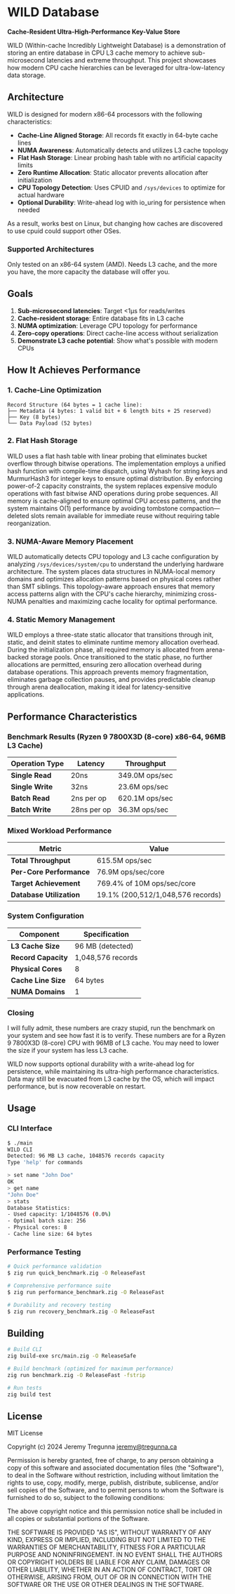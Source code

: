 # WILD Database

**Cache-Resident Ultra-High-Performance Key-Value Store**

WILD (Within-cache Incredibly Lightweight Database) is a demonstration of storing an entire database in CPU L3 cache memory to achieve sub-microsecond latencies and extreme throughput. This project showcases how modern CPU cache hierarchies can be leveraged for ultra-low-latency data storage.

## Architecture

WILD is designed for modern x86-64 processors with the following characteristics:

- **Cache-Line Aligned Storage**: All records fit exactly in 64-byte cache lines
- **NUMA Awareness**: Automatically detects and utilizes L3 cache topology
- **Flat Hash Storage**: Linear probing hash table with no artificial capacity limits
- **Zero Runtime Allocation**: Static allocator prevents allocation after initialization
- **CPU Topology Detection**: Uses CPUID and `/sys/devices` to optimize for actual hardware
- **Optional Durability**: Write-ahead log with io_uring for persistence when needed

As a result, works best on Linux, but changing how caches are discovered to use cpuid could support other OSes.

### Supported Architectures

Only tested on an x86-64 system (AMD). Needs L3 cache, and the more you have, the more capacity the database will offer you.

## Goals

1. **Sub-microsecond latencies**: Target <1μs for reads/writes
2. **Cache-resident storage**: Entire database fits in L3 cache
3. **NUMA optimization**: Leverage CPU topology for performance
4. **Zero-copy operations**: Direct cache-line access without serialization
5. **Demonstrate L3 cache potential**: Show what's possible with modern CPUs

## How It Achieves Performance

### 1. Cache-Line Optimization
```
Record Structure (64 bytes = 1 cache line):
├── Metadata (4 bytes: 1 valid bit + 6 length bits + 25 reserved)
├── Key (8 bytes)
└── Data Payload (52 bytes)
```

### 2. Flat Hash Storage

WILD uses a flat hash table with linear probing that eliminates bucket overflow through bitwise operations. The implementation employs a unified hash function with compile-time dispatch, using Wyhash for string keys and MurmurHash3 for integer keys to ensure optimal distribution. By enforcing power-of-2 capacity constraints, the system replaces expensive modulo operations with fast bitwise AND operations during probe sequences. All memory is cache-aligned to ensure optimal CPU access patterns, and the system maintains O(1) performance by avoiding tombstone compaction—deleted slots remain available for immediate reuse without requiring table reorganization.

### 3. NUMA-Aware Memory Placement

WILD automatically detects CPU topology and L3 cache configuration by analyzing `/sys/devices/system/cpu` to understand the underlying hardware architecture. The system places data structures in NUMA-local memory domains and optimizes allocation patterns based on physical cores rather than SMT siblings. This topology-aware approach ensures that memory access patterns align with the CPU's cache hierarchy, minimizing cross-NUMA penalties and maximizing cache locality for optimal performance.

### 4. Static Memory Management

WILD employs a three-state static allocator that transitions through init, static, and deinit states to eliminate runtime memory allocation overhead. During the initialization phase, all required memory is allocated from arena-backed storage pools. Once transitioned to the static phase, no further allocations are permitted, ensuring zero allocation overhead during database operations. This approach prevents memory fragmentation, eliminates garbage collection pauses, and provides predictable cleanup through arena deallocation, making it ideal for latency-sensitive applications.

## Performance Characteristics

### Benchmark Results (Ryzen 9 7800X3D (8-core) x86-64, 96MB L3 Cache)

| Operation Type | Latency | Throughput |
|---|---|---|
| **Single Read** | 20ns | 349.0M ops/sec |
| **Single Write** | 32ns | 23.6M ops/sec |
| **Batch Read** | 2ns per op | 620.1M ops/sec |
| **Batch Write** | 28ns per op | 36.3M ops/sec |

### Mixed Workload Performance

| Metric | Value |
|---|---|
| **Total Throughput** | 615.5M ops/sec |
| **Per-Core Performance** | 76.9M ops/sec/core |
| **Target Achievement** | 769.4% of 10M ops/sec/core |
| **Database Utilization** | 19.1% (200,512/1,048,576 records) |

### System Configuration

| Component | Specification |
|---|---|
| **L3 Cache Size** | 96 MB (detected) |
| **Record Capacity** | 1,048,576 records |
| **Physical Cores** | 8 |
| **Cache Line Size** | 64 bytes |
| **NUMA Domains** | 1 |

### Closing

I will fully admit, these numbers are crazy stupid, run the benchmark on your system and see how fast it is to verify. These numbers are for a Ryzen 9 7800X3D (8-core) CPU with 96MB of L3 cache. You may need to lower the size if your system has less L3 cache.

WILD now supports optional durability with a write-ahead log for persistence, while maintaining its ultra-high performance characteristics. Data may still be evacuated from L3 cache by the OS, which will impact performance, but is now recoverable on restart.

## Usage

### CLI Interface
```bash
$ ./main
WILD CLI
Detected: 96 MB L3 cache, 1048576 records capacity
Type 'help' for commands

> set name "John Doe"
OK
> get name
"John Doe"
> stats
Database Statistics:
- Used capacity: 1/1048576 (0.0%)
- Optimal batch size: 256
- Physical cores: 8
- Cache line size: 64 bytes
```

### Performance Testing
```bash
# Quick performance validation
$ zig run quick_benchmark.zig -O ReleaseFast

# Comprehensive performance suite
$ zig run performance_benchmark.zig -O ReleaseFast

# Durability and recovery testing
$ zig run recovery_benchmark.zig -O ReleaseFast
```

## Building

```bash
# Build CLI
zig build-exe src/main.zig -O ReleaseSafe

# Build benchmark (optimized for maximum performance)
zig run benchmark.zig -O ReleaseFast -fstrip

# Run tests
zig build test
```

## License

MIT License

Copyright (c) 2024 Jeremy Tregunna <jeremy@tregunna.ca>

Permission is hereby granted, free of charge, to any person obtaining a copy
of this software and associated documentation files (the "Software"), to deal
in the Software without restriction, including without limitation the rights
to use, copy, modify, merge, publish, distribute, sublicense, and/or sell
copies of the Software, and to permit persons to whom the Software is
furnished to do so, subject to the following conditions:

The above copyright notice and this permission notice shall be included in all
copies or substantial portions of the Software.

THE SOFTWARE IS PROVIDED "AS IS", WITHOUT WARRANTY OF ANY KIND, EXPRESS OR
IMPLIED, INCLUDING BUT NOT LIMITED TO THE WARRANTIES OF MERCHANTABILITY,
FITNESS FOR A PARTICULAR PURPOSE AND NONINFRINGEMENT. IN NO EVENT SHALL THE
AUTHORS OR COPYRIGHT HOLDERS BE LIABLE FOR ANY CLAIM, DAMAGES OR OTHER
LIABILITY, WHETHER IN AN ACTION OF CONTRACT, TORT OR OTHERWISE, ARISING FROM,
OUT OF OR IN CONNECTION WITH THE SOFTWARE OR THE USE OR OTHER DEALINGS IN THE
SOFTWARE.
